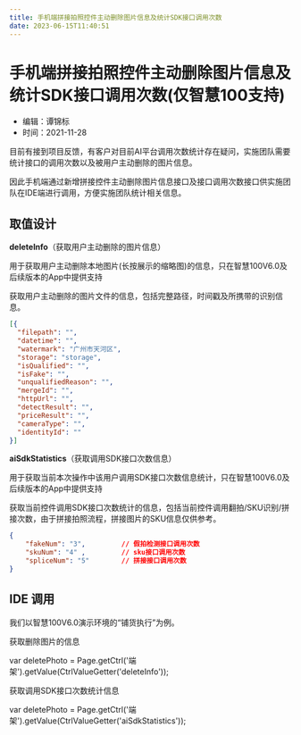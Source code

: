 ```yaml
---
title: 手机端拼接拍照控件主动删除图片信息及统计SDK接口调用次数
date: 2023-06-15T11:40:51
---
```


# 手机端拼接拍照控件主动删除图片信息及统计SDK接口调用次数(仅智慧100支持)

* 编辑：谭锦标
* 时间：2021-11-28

目前有接到项目反馈，有客户对目前AI平台调用次数统计存在疑问，实施团队需要统计接口的调用次数以及被用户主动删除的图片信息。

因此手机端通过新增拼接控件主动删除图片信息接口及接口调用次数接口供实施团队在IDE端进行调用，方便实施团队统计相关信息。

## 取值设计

**deleteInfo**（获取用户主动删除的图片信息）

用于获取用户主动删除本地图片(长按展示的缩略图)的信息，只在智慧100V6.0及后续版本的App中提供支持

获取用户主动删除的图片文件的信息，包括完整路径，时间戳及所携带的识别信息。

```json
[{
  "filepath": "",
  "datetime": "",
  "watermark": "广州市天河区",
  "storage": "storage",
  "isQualified": "",
  "isFake": "",
  "unqualifiedReason": "",
  "mergeId": "",
  "httpUrl": "", 
  "detectResult": "",
  "priceResult": "",
  "cameraType": "",
  "identityId": ""
}]
```

**aiSdkStatistics**（获取调用SDK接口次数信息）

用于获取当前本次操作中该用户调用SDK接口次数信息统计，只在智慧100V6.0及后续版本的App中提供支持

获取当前控件调用SDK接口次数统计的信息，包括当前控件调用翻拍/SKU识别/拼接次数，由于拼接拍照流程，拼接图片的SKU信息仅供参考。

```json
{
    "fakeNum": "3",         // 假拍检测接口调用次数
    "skuNum": "4" ,         // sku接口调用次数
    "spliceNum": "5"        // 拼接接口调用次数
}
```

## IDE 调用

我们以智慧100V6.0演示环境的“铺货执行”为例。

获取删除图片的信息

var deletePhoto = Page.getCtrl('端架').getValue(CtrlValueGetter('deleteInfo'));

获取调用SDK接口次数统计信息

var deletePhoto = Page.getCtrl('端架').getValue(CtrlValueGetter('aiSdkStatistics'));